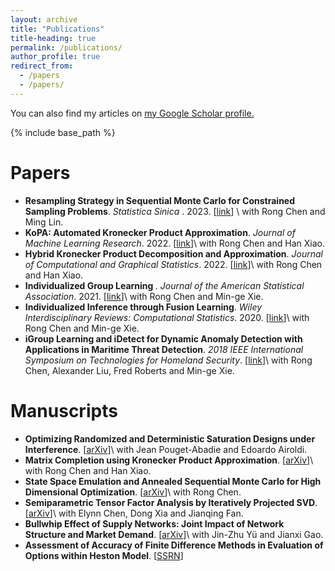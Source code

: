```yaml
---
layout: archive
title: "Publications"
title-heading: true
permalink: /publications/
author_profile: true
redirect_from:
  - /papers
  - /papers/
---
```


  You can also find my articles on <u><a href="https://scholar.google.com/citations?user=Eq0WPpEAAAAJ">my Google Scholar profile</a>.</u>

{% include base_path %}

Papers
===
* <b> Resampling Strategy in Sequential Monte Carlo for Constrained Sampling Problems</b>. <i> Statistica Sinica </i>. 2023. [[link](https://www3.stat.sinica.edu.tw/ss_newpaper/SS-2022-0185_na.pdf)] \\
  with Rong Chen and Ming Lin.
* <b> KoPA: Automated Kronecker Product Approximation</b>. <i>Journal of Machine Learning Research</i>. 2022. [[link](https://www.jmlr.org/papers/v23/20-931.html)]\\
  with Rong Chen and Han Xiao.
* <b> Hybrid Kronecker Product Decomposition and Approximation</b>. <i>Journal of Computational and Graphical Statistics</i>. 2022. [[link](https://www.tandfonline.com/doi/abs/10.1080/10618600.2022.2134873)]\\
  with Rong Chen and Han Xiao. 
* <b> Individualized Group Learning </b>. <i>Journal of the American Statistical Association</i>. 2021. [[link](https://www.tandfonline.com/doi/abs/10.1080/01621459.2021.1947306)]\\
  with Rong Chen and Min-ge Xie. 
* <b> Individualized Inference through Fusion Learning</b>. <i>Wiley Interdisciplinary Reviews: Computational Statistics</i>. 2020. [[link](https://wires.onlinelibrary.wiley.com/doi/abs/10.1002/wics.1498)]\\
  with Rong Chen and Min-ge Xie. 
* <b> iGroup Learning and iDetect for Dynamic Anomaly Detection with Applications in Maritime Threat Detection</b>. <i>2018 IEEE International Symposium on Technologies for Homeland Security</i>. [[link](https://ieeexplore.ieee.org/abstract/document/8574162)]\\
  with Rong Chen, Alexander Liu, Fred Roberts and Min-ge Xie.

Manuscripts 
===
* <b> Optimizing Randomized and Deterministic Saturation Designs under Interference</b>. [[arXiv](https://arxiv.org/abs/2203.09682)]\\
  with Jean Pouget-Abadie and Edoardo Airoldi.
* <b> Matrix Completion using Kronecker Product Approximation</b>. [[arXiv](https://arxiv.org/abs/1911.11774)]\\
  with Rong Chen and Han Xiao.
* <b> State Space Emulation and Annealed Sequential Monte Carlo for High Dimensional Optimization</b>. [[arXiv](https://arxiv.org/abs/1911.07172)]\\
  with Rong Chen.
* <b> Semiparametric Tensor Factor Analysis by Iteratively Projected SVD</b>. [[arXiv](https://arxiv.org/abs/2007.02404)]\\
  with Elynn Chen, Dong Xia and Jianqing Fan. 
* <b> Bullwhip Effect of Supply Networks: Joint Impact of Network Structure and Market Demand</b>. [[arXiv](https://arxiv.org/abs/2208.04459)]\\
  with Jin-Zhu Yü and Jianxi Gao.
* <b> Assessment of Accuracy of Finite Difference Methods in Evaluation of Options within Heston Model</b>. [[SSRN](https://papers.ssrn.com/sol3/papers.cfm?abstract_id=2630191)]


